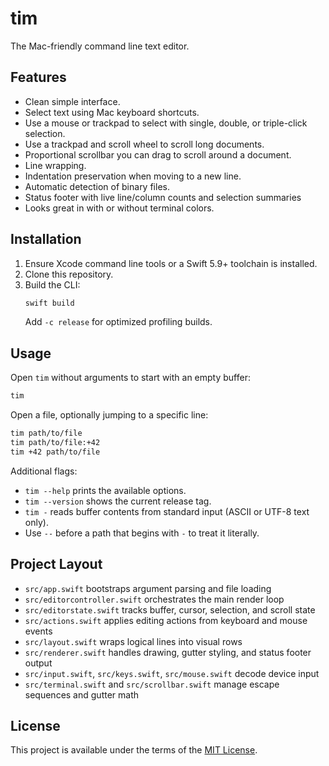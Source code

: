 # tim

The Mac-friendly command line text editor.

## Features
- Clean simple interface.
- Select text using Mac keyboard shortcuts.
- Use a mouse or trackpad to select with single, double, or triple-click selection.
- Use a trackpad and scroll wheel to scroll long documents.
- Proportional scrollbar you can drag to scroll around a document.
- Line wrapping.
- Indentation preservation when moving to a new line.
- Automatic detection of binary files.
- Status footer with live line/column counts and selection summaries
- Looks great in with or without terminal colors.

## Installation
1. Ensure Xcode command line tools or a Swift 5.9+ toolchain is installed.
2. Clone this repository.
3. Build the CLI:
   ```sh
   swift build
   ```
   Add `-c release` for optimized profiling builds.

## Usage
Open `tim` without arguments to start with an empty buffer:
```sh
tim
```

Open a file, optionally jumping to a specific line:
```sh
tim path/to/file
tim path/to/file:+42
tim +42 path/to/file
```

Additional flags:
- `tim --help` prints the available options.
- `tim --version` shows the current release tag.
- `tim -` reads buffer contents from standard input (ASCII or UTF-8 text only).
- Use `--` before a path that begins with `-` to treat it literally.

## Project Layout
- `src/app.swift` bootstraps argument parsing and file loading
- `src/editorcontroller.swift` orchestrates the main render loop
- `src/editorstate.swift` tracks buffer, cursor, selection, and scroll state
- `src/actions.swift` applies editing actions from keyboard and mouse events
- `src/layout.swift` wraps logical lines into visual rows
- `src/renderer.swift` handles drawing, gutter styling, and status footer output
- `src/input.swift`, `src/keys.swift`, `src/mouse.swift` decode device input
- `src/terminal.swift` and `src/scrollbar.swift` manage escape sequences and gutter math

## License
This project is available under the terms of the [MIT License](LICENSE).

